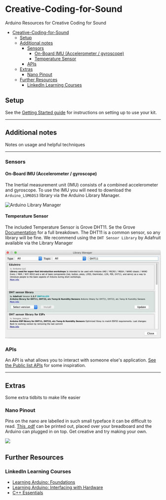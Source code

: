 # Creative-Coding-for-Sound

Arduino Resources for Creative Coding for Sound

<!-- TOC depthFrom:1 depthTo:6 withLinks:1 updateOnSave:1 orderedList:0 -->

- [Creative-Coding-for-Sound](#creative-coding-for-sound)
	- [Setup](#setup)
	- [Additional notes](#additional-notes)
		- [Sensors](#sensors)
			- [On-Board IMU (Accelerometer / gyroscope)](#on-board-imu-accelerometer-gyroscope)
			- [Temperature Sensor](#temperature-sensor)
		- [APIs](#apis)
	- [Extras](#extras)
		- [Nano Pinout](#nano-pinout)
	- [Further Resources](#further-resources)
		- [LinkedIn Learning Courses](#linkedin-learning-courses)

<!-- /TOC -->

## Setup

See the [Getting Started guide](./getting-started.md) for instructions on setting up to use your kit.

***


## Additional notes

Notes on usage and helpful techniques

***

### Sensors

#### On-Board IMU (Accelerometer / gyroscope)

The Inertial measurement unit (IMU) consists of a combined accelerometer and gyroscope. To use the IMU you will need to download the `Arduino_LSM6DS3` library via the Arduino Library Manager.

![Arduino Library Manager](https://www.arduino.cc/wiki/static/4dbf91a47e3282d7c34281217553981a/b28e6/IMU_LIB.jpg)

#### Temperature Sensor

The included Temperature Sensor is Grove DHT11. Se the Grove [Documentation](https://wiki.seeedstudio.com/Grove-TemperatureAndHumidity_Sensor/) for a full breakdown. The DHT11 is a common sensor, so any library will be fine. We recommend using the `DHT Sensor Library` by Adafruit available via the Library Manager

![](/extras/img/Dht-Library.jpg)

### APIs

An API is what allows you to interact with someone else's application. [See the Public list APIs](https://public-apis.io) for some inspiration.

***

## Extras

Some extra tidbits to make life easier

### Nano Pinout

Pins on the nano are labelled in such small typeface it can be difficult to read. [This .pdf](./extras/Nano_33_IoT_Pinout_cheatsheet.pdf) can be printed out, placed over your breadboard and the Arduino can plugged in on top. Get creative and try making your own.


![](https://content.arduino.cc/assets/Pinout-NANO33IoT_latest.png)

## Further Resources

### LinkedIn Learning Courses

- [Learning Arduino: Foundations](https://www.linkedin.com/learning/learning-arduino-foundations-2/getting-started-with-arduino?u=50251009&auth=true)
- [Learning Arduino: Interfacing with Hardware](https://www.linkedin.com/learning/learning-arduino-interfacing-with-hardware/open-up-your-digital-world-with-arduino?u=50251009&auth=true)
- [C++ Essentials](https://www.linkedin.com/learning/c-plus-plus-essential-training-2/about-this-course?u=50251009&auth=true)
